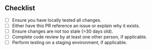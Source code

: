 ## Checklist

- [ ] Ensure you have locally tested all changes.
- [ ] Either have this PR reference an issue or explain why it exists.
- [ ] Ensure changes are not too stale (>30 days old).
- [ ] Complete code review by at least one other person, if applicable.
- [ ] Perform testing on a staging environment, if applicable.
